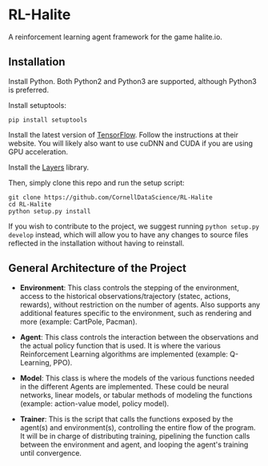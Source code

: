 # RL-Halite
A reinforcement learning agent framework for the game halite.io.

## Installation
Install Python. Both Python2 and Python3 are supported, although Python3 is preferred.

Install setuptools:
```
pip install setuptools
```
Install the latest version of [TensorFlow](https://tensorflow.org). Follow the instructions at their website. You will likely also want to use cuDNN and CUDA if you are using GPU acceleration.


Install the [Layers](https://github.com/TheButlah/Layers) library.

Then, simply clone this repo and run the setup script:
 ```
 git clone https://github.com/CornellDataScience/RL-Halite
 cd RL-Halite
 python setup.py install
 ```
 If you wish to contribute to the project, we suggest running `python setup.py develop` instead, which will allow you to have any changes to source files reflected in the installation without having to reinstall.

## General Architecture of the Project
- **Environment**: This class controls the stepping of the environment, access to the historical observations/trajectory (statec, actions, rewards), without restriction on the number of agents. Also supports any additional features specific to the environment, such as rendering and more (example: CartPole, Pacman).

- **Agent**: This class controls the interaction between the observations and the actual policy function that is used. It is where the various Reinforcement Learning algorithms are implemented (example: Q-Learning, PPO).

- **Model**: This class is where the models of the various functions needed in the different Agents are implemented. These could be neural networks, linear models, or tabular methods of modeling the functions (example: action-value model, policy model).

- **Trainer**: This is the script that calls the functions exposed by the agent(s) and environment(s), controlling the entire flow of the program. It will be in charge of distributing training, pipelining the function calls between the environment and agent, and looping the agent's training until convergence.
